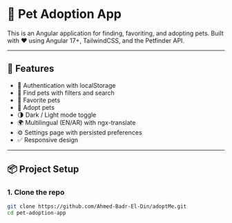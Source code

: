 # 🐾 Pet Adoption App

This is an Angular application for finding, favoriting, and adopting pets. Built with ❤️ using Angular 17+, TailwindCSS, and the Petfinder API.

---

## 🚀 Features

- 🔐 Authentication with localStorage
- 🐶 Find pets with filters and search
- 💖 Favorite pets
- 🏡 Adopt pets
- 🌗 Dark / Light mode toggle
- 🌍 Multilingual (EN/AR) with ngx-translate
- ⚙️ Settings page with persisted preferences
- ✅ Responsive design

---

## 📦 Project Setup

### 1. Clone the repo

```bash
git clone https://github.com/Ahmed-Badr-El-Din/adoptMe.git
cd pet-adoption-app
